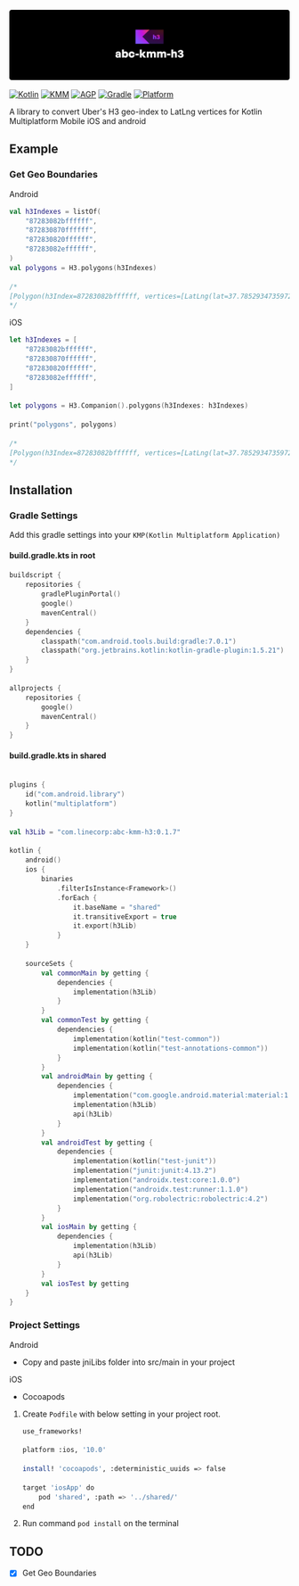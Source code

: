 ![abc-kmm-h3: A library to convert Uber's H3 geo-index to LatLng vertices for Kotlin Multiplatform Mobile iOS and android](images/cover.png)

[![Kotlin](https://img.shields.io/badge/kotlin-1.5.21-blue.svg?logo=kotlin)](http://kotlinlang.org)
[![KMM](https://img.shields.io/badge/KMM-0.2.7-lightgreen.svg?logo=KMM)](https://plugins.jetbrains.com/plugin/14936-kotlin-multiplatform-mobile)
[![AGP](https://img.shields.io/badge/AGP-7.0.1-green.svg?logo=AGP)](https://developer.android.com/studio/releases/gradle-plugin)
[![Gradle](https://img.shields.io/badge/Gradle-7.0.2-blue.svg?logo=Gradle)](https://gradle.org)
[![Platform](https://img.shields.io/badge/platform-ios,android-lightgray.svg?style=flat)](https://img.shields.io/badge/platform-ios-lightgray.svg?style=flat)

A library to convert Uber's H3 geo-index to LatLng vertices for Kotlin Multiplatform Mobile iOS and android

## Example

### Get Geo Boundaries

Android
```kotlin
val h3Indexes = listOf(
    "87283082bffffff",
    "872830870ffffff",
    "872830820ffffff",
    "87283082effffff",
)
val polygons = H3.polygons(h3Indexes)

/*
[Polygon(h3Index=87283082bffffff, vertices=[LatLng(lat=37.78529347359727, lng=-122.41077092287513), LatLng(lat=37.79707086149341, lng=-122.40326874464051), LatLng(lat=37.80760100422449, lng=-122.41208776737979), ...
*/
```

iOS
```swift
let h3Indexes = [
    "87283082bffffff",
    "872830870ffffff",
    "872830820ffffff",
    "87283082effffff",
]

let polygons = H3.Companion().polygons(h3Indexes: h3Indexes)

print("polygons", polygons)

/*
[Polygon(h3Index=87283082bffffff, vertices=[LatLng(lat=37.78529347359727, lng=-122.41077092287512), LatLng(lat=37.79707086149341, lng=-122.4032687446405), LatLng(lat=37.80760100422449, lng=-122.41208776737977), ...
*/
```

## Installation

### Gradle Settings

Add this gradle settings into your `KMP(Kotlin Multiplatform Application)`

#### build.gradle.kts in root

```kotlin
buildscript {
    repositories {
        gradlePluginPortal()
        google()
        mavenCentral()
    }
    dependencies {
        classpath("com.android.tools.build:gradle:7.0.1")
        classpath("org.jetbrains.kotlin:kotlin-gradle-plugin:1.5.21")
    }
}

allprojects {
    repositories {
        google()
        mavenCentral()
    }
}
```

#### build.gradle.kts in shared

```kotlin

plugins {
    id("com.android.library")
    kotlin("multiplatform")
}

val h3Lib = "com.linecorp:abc-kmm-h3:0.1.7"

kotlin {
    android()
    ios {
        binaries
            .filterIsInstance<Framework>()
            .forEach {
                it.baseName = "shared"
                it.transitiveExport = true
                it.export(h3Lib)
            }
    }

    sourceSets {
        val commonMain by getting {
            dependencies {
                implementation(h3Lib)
            }
        }
        val commonTest by getting {
            dependencies {
                implementation(kotlin("test-common"))
                implementation(kotlin("test-annotations-common"))
            }
        }
        val androidMain by getting {
            dependencies {
                implementation("com.google.android.material:material:1.2.1")
                implementation(h3Lib)
                api(h3Lib)
            }
        }
        val androidTest by getting {
            dependencies {
                implementation(kotlin("test-junit"))
                implementation("junit:junit:4.13.2")
                implementation("androidx.test:core:1.0.0")
                implementation("androidx.test:runner:1.1.0")
                implementation("org.robolectric:robolectric:4.2")
            }
        }
        val iosMain by getting {
            dependencies {
                implementation(h3Lib)
                api(h3Lib)
            }
        }
        val iosTest by getting
    }
}
```

### Project Settings

Android
- Copy and paste jniLibs folder into src/main in your project

iOS
- Cocoapods

1. Create `Podfile` with below setting in your project root.

    ```bash
    use_frameworks!

    platform :ios, '10.0'

    install! 'cocoapods', :deterministic_uuids => false

    target 'iosApp' do
        pod 'shared', :path => '../shared/'
    end
    ```

2. Run command `pod install` on the terminal


## TODO
- [x] Get Geo Boundaries
